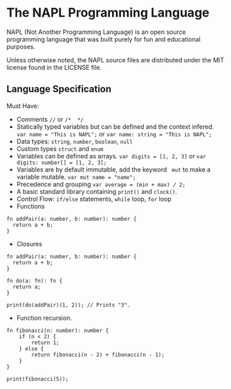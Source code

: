 # The NAPL Programming Language

NAPL (Not Another Programming Language) is an open source programming language that was built purely for fun and educational purposes.

Unless otherwise noted, the NAPL source files are distributed under the
MIT license found in the LICENSE file.

## Language Specification
Must Have:
- Comments `//` or `/*  */`
- Statically typed variables but can be defined and the context infered. `var name = "This is NAPL";` or `var name: string = "This is NAPL";`
- Data types: `string`, `number`, `boolean`, `null`
- Custom types `struct` and `enum`
- Variables can be defined as arrays. `var digits = [1, 2, 3]` or `var digits: number[] = [1, 2, 3];`
- Variables are by default immutable, add the keyword ` mut` to make a variable mutable. `var mut name = "name";`
- Precedence and grouping `var average = (min + max) / 2;`
- A basic standard library containing `print()` and `clock()`.
- Control Flow: `if/else` statements, `while` loop, `for` loop
- Functions
```
fn addPair(a: number, b: number): number {
  return a + b;
}
```
- Closures
```
fn addPair(a: number, b: number): number {
  return a + b;
}

fn do(a: fn): fn {
  return a;
}

print(do(addPair)(1, 2)); // Prints "3".
```
- Function recursion.
```
fn fibonacci(n: number): number {
    if (n < 2) {
        return 1;
    } else {
        return fibonacci(n - 2) + fibonacci(n - 1);
    }
}

print(fibonacci(5));
```

